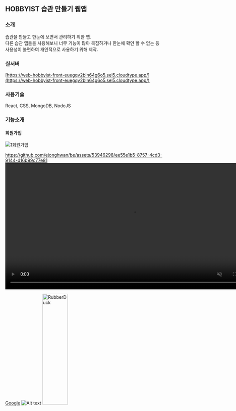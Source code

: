 ## HOBBYIST 습관 만들기 웹앱

### 소개 
습관을 만들고 한눈에 보면서 관리하기 위한 앱.   
다른 습관 앱들을 사용해보니 너무 기능이 많아 복잡하거나 한눈에 확인 할 수 없는 등    
사용성이 불편하여 개인적으로 사용하기 위해 제작.


### 실서버
[https://web-hobbyist-front-euegqv2bln64g6o5.sel5.cloudtype.app/](https://web-hobbyist-front-euegqv2bln64g6o5.sel5.cloudtype.app/)



### 사용기술 
React, CSS, MongoDB, NodeJS


### 기능소개
#### 회원가입



![1회원가입](https://github.com/ejonghwan/be/assets/53946298/0479e7b8-1293-4940-bbd2-783b952cad78)

https://github.com/ejonghwan/be/assets/53946298/ee55e1b5-8757-4cd3-9144-d16b99c77e81
<video src="https://github.com/ejonghwan/be/assets/53946298/ee55e1b5-8757-4cd3-9144-d16b99c77e81" width="800" muted  controls autoplay loop>
</video>


 [Google](https://google.com, "google link")
 ![Alt text](/path/to/img.jpg)
 <img src="/path/to/img.jpg" width="40%" height="30%" title="px(픽셀) 크기 설정" alt="RubberDuck"></img>